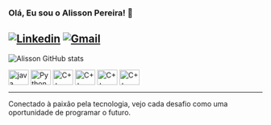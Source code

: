 ### Olá, Eu sou o Alisson Pereira! 👋

[![Linkedin](https://img.shields.io/badge/linkedin-%230077B5.svg?style=for-the-badge&logo=linkedin&logoColor=white)](https://www.linkedin.com/in/alisson-pereira-25805819a)
[![Gmail](https://img.shields.io/badge/Gmail-D14836?style=for-the-badge&logo=gmail&logoColor=white)](mailto:alissonfernandes2224@gmail.com)
------------------------------------------------------------------------------
![Alisson GitHub stats](https://github-readme-stats.vercel.app/api?username=Pereira-Allisson&show_icons=true&theme=dracula)

<div style="display: inline_block">
    <img align="center" height="30" width="40" alt="java" src="https://cdn.jsdelivr.net/gh/devicons/devicon@latest/icons/java/java-original-wordmark.svg" />
    <img align="center" height="30" width="40" alt="Python" src="https://cdn.jsdelivr.net/gh/devicons/devicon@latest/icons/python/python-original.svg" />
    <img align="center" height="30" width="40" alt="C++" src="https://cdn.jsdelivr.net/gh/devicons/devicon@latest/icons/cplusplus/cplusplus-original.svg" />
    <img align="center" height="30" width="40" alt="C++" src="https://cdn.jsdelivr.net/gh/devicons/devicon@latest/icons/html5/html5-original.svg" />
    <img align="center" height="30" width="40" alt="C++" src="https://cdn.jsdelivr.net/gh/devicons/devicon@latest/icons/css3/css3-original.svg" />     
    <img align="center" height="30" width="40" alt="C++" src="https://cdn.jsdelivr.net/gh/devicons/devicon@latest/icons/git/git-original.svg" />
</div>

------------------------------------------------------------------------------
Conectado à paixão pela tecnologia, vejo cada desafio como uma oportunidade de programar o futuro.
